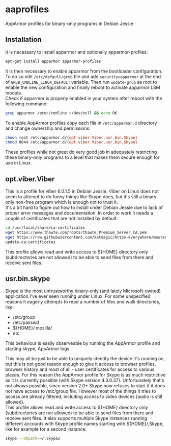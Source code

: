 aaprofiles
===
AppArmor profiles for binary-only programs in Debian Jessie

Installation
---
It is necessary to install apparmor and optionally apparmor-profiles:
```sh
apt-get install apparmor apparmor-profiles
```
It is then necessary to enable apparmor from the bootloader configuration. To do so edit `/etc/default/grub` file and add `security=apparmor` at the end of `GRUB_CMDLINE_LINUX_DEFAULT` variable. Then run `update-grub` as root to enable the new configuration and finally reboot to activate apparmor LSM module.  
Check if apparmor is properly enabled in your system after reboot with the following command:
```sh
grep apparmor /proc/cmdline >/dev/null && echo OK
```
To enable AppArmor profiles copy each file in `/etc/apparmor.d` directory and change ownership and permissions:
```sh
chown root /etc/apparmor.d/{opt.viber.Viber,usr.bin.Skype}
chmod 0644 /etc/apparmor.d/{opt.viber.Viber,usr.bin.Skype}
```
These profiles while not great do very good job in adequately restricting these binary-only programs to a level that makes them secure enough for use in Linux.

opt.viber.Viber
---

This is a profile for viber 6.0.1.5 in Debian Jessie. Viber on Linux does not seem to attempt to do funny things like Skype does, but it's still a binary-only non-free program which is enough not to trust it.  
It's a bit hard to figure out how to install under Debian Jessie due to lack of proper error messages and documentation. In order to work it needs a couple of certificates that are not installed by default:
```sh
cd /usr/local/share/ca-certificates
wget https://www.thawte.com/roots/thawte_Premium_Server_CA.pem
wget https://raw.githubusercontent.com/katmagic/https-everywhere/master/cert-validity/mozilla/builtin-certs/Thawte_Premium_Server_CA.crt
update-ca-certificates
```
This profile allows read and write access to ${HOME} directory only (subdirectories are not allowed) to be able to send files from there and receive sent files.  

usr.bin.skype
---

Skype is the most untrustworthy binary-only (and lately Microsoft-owned) application I've ever seen running under Linux. For some unspecified reasons it eagerly attempts to read a number of files and walk directories, like:

* /etc/group
* /etc/passwd
* ${HOME}/.mozilla/
* etc.

This behaviour is easily observeable by running the AppArmor profile and starting skype, AppArmor logs 

This may all be just to be able to uniquely identify the device it's running on, but this is not good reason enough to give it access to browser profiles, browser history and most of all - user certificates for access to various places. For this reason the AppArmor profile for Skype is as much restrictive as it is currently possible (with Skype version 4.3.0.37). Unfortunately that's not always possible, since version 2.0+ Skype now refuses to start if it does not have access to /etc/group file. However most of the things it tries to access are already filtered, including access to video devices (audio is still allowed).  
This profile allows read and write access to ${HOME} directory only (subdirectories are not allowed) to be able to send files from there and receive sent files.
It also supports multiple Skype instances running different accounts with Skype profile names starting with ${HOME}/.Skype, like for example for a second instance:
```sh
skype --dbpath=~/.Skype2
```
